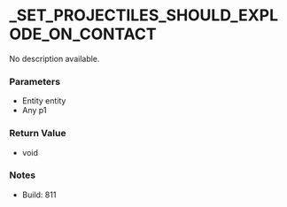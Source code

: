 # _SET_PROJECTILES_SHOULD_EXPLODE_ON_CONTACT

No description available.

### Parameters
* Entity entity
* Any p1

### Return Value
* void

### Notes
* Build: 811

